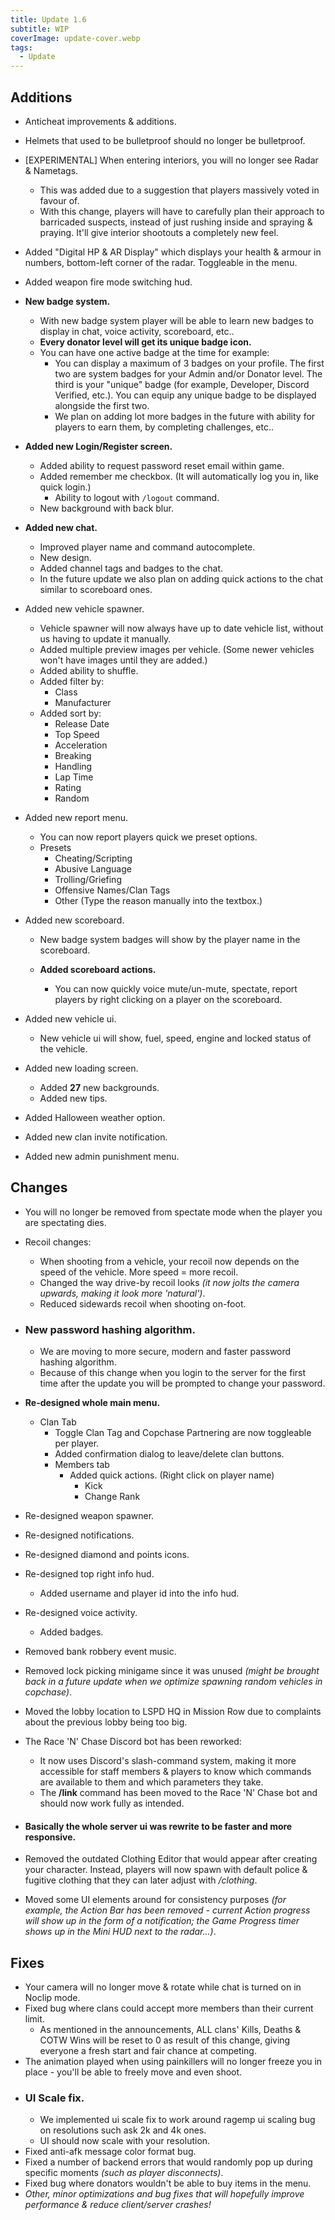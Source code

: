```yaml
---
title: Update 1.6
subtitle: WIP
coverImage: update-cover.webp
tags:
  - Update
---
```


## Additions
- Anticheat improvements & additions.
- Helmets that used to be bulletproof should no longer be bulletproof.
- [EXPERIMENTAL] When entering interiors, you will no longer see Radar & Nametags.
  - This was added due to a suggestion that players massively voted in favour of.
  - With this change, players will have to carefully plan their approach to barricaded suspects, instead of just rushing inside and spraying & praying. It'll give interior shootouts a completely new feel.
- Added "Digital HP & AR Display" which displays your health & armour in numbers, bottom-left corner of the radar. Toggleable in the menu.
- Added weapon fire mode switching hud.
- **New badge system.**
  - With new badge system player will be able to learn new badges to display in chat, voice activity, scoreboard, etc..
  - **Every donator level will get its unique badge icon.**
  - You can have one active badge at the time for example:
    - You can display a maximum of 3 badges on your profile. The first two are system badges for your Admin and/or Donator level. The third is your "unique" badge (for example, Developer, Discord Verified, etc.). You can equip any unique badge to be displayed alongside the first two.
    - We plan on adding lot more badges in the future with ability for players to earn them, by completing challenges, etc..
- **Added new Login/Register screen.**
  - Added ability to request password reset email within game.
  - Added remember me checkbox. (It will automatically log you in, like quick login.)
    - Ability to logout with `/logout` command.
  - New background with back blur.
- **Added new chat.**
  - Improved player name and command autocomplete.
  - New design.
  - Added channel tags and badges to the chat.
  - In the future update we also plan on adding quick actions to the chat similar to scoreboard ones.
- Added new vehicle spawner.
  - Vehicle spawner will now always have up to date vehicle list, without us having to update it manually.
  - Added multiple preview images per vehicle. (Some newer vehicles won't have images until they are added.)
  - Added ability to shuffle.
  - Added filter by:
    - Class
    - Manufacturer
  - Added sort by:
    - Release Date
    - Top Speed
    - Acceleration
    - Breaking
    - Handling
    - Lap Time
    - Rating
    - Random
- Added new report menu.
  - You can now report players quick we preset options.
  - Presets
    - Cheating/Scripting
    - Abusive Language
    - Trolling/Griefing
    - Offensive Names/Clan Tags
    - Other (Type the reason manually into the textbox.)
- Added new scoreboard.

  - New badge system badges will show by the player name in the scoreboard.
  - **Added scoreboard actions.**

    - You can now quickly voice mute/un-mute, spectate, report players by right clicking on a player on the scoreboard.

- Added new vehicle ui.
  - New vehicle ui will show, fuel, speed, engine and locked status of the vehicle.
- Added new loading screen.
  - Added **27** new backgrounds.
  - Added new tips.
- Added Halloween weather option.
- Added new clan invite notification.
- Added new admin punishment menu.

## Changes
- You will no longer be removed from spectate mode when the player you are spectating dies.

- Recoil changes:
  - When shooting from a vehicle, your recoil now depends on the speed of the vehicle. More speed = more recoil.
  - Changed the way drive-by recoil looks *(it now jolts the camera upwards, making it look more 'natural')*.
  - Reduced sidewards recoil when shooting on-foot.

- ### New password hashing algorithm.

  - We are moving to more secure, modern and faster password hashing algorithm.
  - Because of this change when you login to the server for the first time after the update you will be prompted to change your password.

- **Re-designed whole main menu.**
  - Clan Tab
    - Toggle Clan Tag and Copchase Partnering are now toggleable per player.
    - Added confirmation dialog to leave/delete clan buttons.
    - Members tab
      - Added quick actions. (Right click on player name)
        - Kick
        - Change Rank
- Re-designed weapon spawner.
- Re-designed notifications.
- Re-designed diamond and points icons.
- Re-designed top right info hud.
  - Added username and player id into the info hud.
- Re-designed voice activity.
  - Added badges.
- Removed bank robbery event music.
- Removed lock picking minigame since it was unused *(might be brought back in a future update when we optimize spawning random vehicles in copchase)*.
- Moved the lobby location to LSPD HQ in Mission Row due to complaints about the previous lobby being too big.
- The Race 'N' Chase Discord bot has been reworked:
  - It now uses Discord's slash-command system, making it more accessible for staff members & players to know which commands are available to them and which parameters they take.
  - The **/link** command has been moved to the Race 'N' Chase bot and should now work fully as intended.
- #### Basically the whole server ui was rewrite to be faster and more responsive.
- Removed the outdated Clothing Editor that would appear after creating your character. Instead, players will now spawn with default police & fugitive clothing that they can later adjust with */clothing*.
- Moved some UI elements around for consistency purposes *(for example, the Action Bar has been removed - current Action progress will show up in the form of a notification; the Game Progress timer shows up in the Mini HUD next to the radar...)*.

## Fixes
- Your camera will no longer move & rotate while chat is turned on in Noclip mode.
- Fixed bug where clans could accept more members than their current limit.
  - As mentioned in the announcements, ALL clans' Kills, Deaths & COTW Wins will be reset to 0 as result of this change, giving everyone a fresh start and fair chance at competing.
- The animation played when using painkillers will no longer freeze you in place - you'll be able to freely move and even shoot.
- ### UI Scale fix.
  - We implemented ui scale fix to work around ragemp ui scaling bug on resolutions such ask 2k and 4k ones.
  - UI should now scale with your resolution.
- Fixed anti-afk message color format bug.
- Fixed a number of backend errors that would randomly pop up during specific moments *(such as player disconnects)*.
- Fixed bug where donators wouldn't be able to buy items in the menu.
- *Other, minor optimizations and bug fixes that will hopefully improve performance & reduce client/server crashes!*
